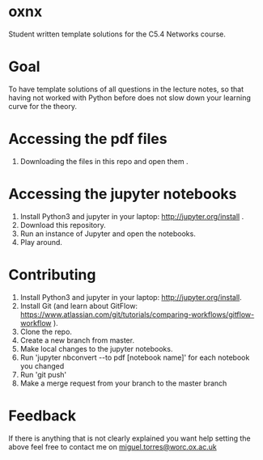 # oxnx
Student written template solutions for the C5.4 Networks course.

# Goal
To have template solutions of all questions in the lecture notes, so that having not worked with Python before does not slow down your learning curve for the theory.

# Accessing the pdf files

1. Downloading the files in this repo and open them .

# Accessing the jupyter notebooks
1. Install Python3 and jupyter in your laptop: http://jupyter.org/install .
2. Download this repository.
3. Run an instance of Jupyter and open the notebooks.
4. Play around.

# Contributing
1. Install Python3 and jupyter in your laptop: http://jupyter.org/install.
2. Install Git (and learn about GitFlow: https://www.atlassian.com/git/tutorials/comparing-workflows/gitflow-workflow ).
3. Clone the repo.
4. Create a new branch from master.
5. Make local changes to the jupyter notebooks.
6. Run 'jupyter nbconvert --to pdf [notebook name]' for each notebook you changed
7. Run 'git push'
8. Make a merge request from your branch to the master branch

# Feedback
If there is anything that is not clearly explained you want help setting the above feel free to contact me on miguel.torres@worc.ox.ac.uk